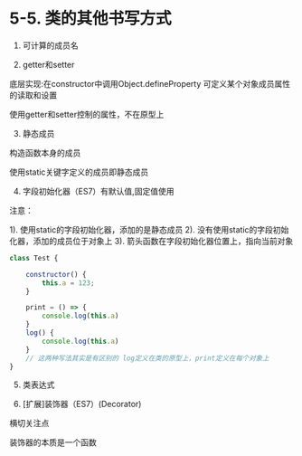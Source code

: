 # 5-5. 类的其他书写方式

1. 可计算的成员名

2. getter和setter

底层实现:在constructor中调用Object.defineProperty 可定义某个对象成员属性的读取和设置

使用getter和setter控制的属性，不在原型上

3. 静态成员
    
构造函数本身的成员

使用static关键字定义的成员即静态成员

<!-- 如在象棋里每个棋子的宽高固定 可以定义在静态成员里 (不在实例成员),获取棋子宽高不应该需要创造一个棋子 -->

4. 字段初始化器（ES7）有默认值,固定值使用

注意：

1). 使用static的字段初始化器，添加的是静态成员
2). 没有使用static的字段初始化器，添加的成员位于对象上
3). 箭头函数在字段初始化器位置上，指向当前对象
```js
class Test {

    constructor() {
        this.a = 123;
    }

    print = () => {
        console.log(this.a)
    }
    log() {
        console.log(this.a)
    }
    // 这两种写法其实是有区别的 log定义在类的原型上，print定义在每个对象上
}
```
5. 类表达式

6. [扩展]装饰器（ES7）(Decorator)

横切关注点

装饰器的本质是一个函数